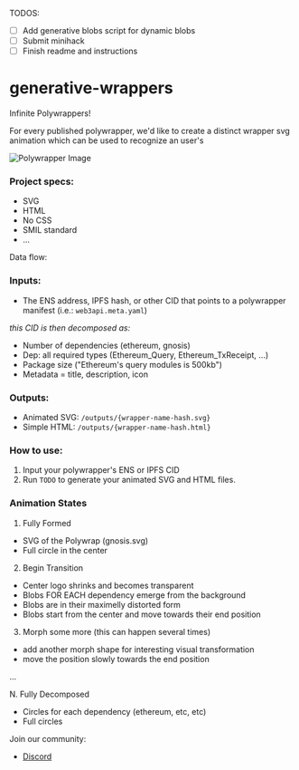 TODOS: 
- [ ] Add generative blobs script for dynamic blobs
- [ ] Submit minihack
- [ ] Finish readme and instructions

# generative-wrappers
Infinite Polywrappers! 

For every published polywrapper, we'd like to create a distinct wrapper svg animation which can be used to recognize an user's  

![Polywrapper Image](TODOADDLINK)

### Project specs:
- SVG
- HTML
- No CSS
- SMIL standard
- ...
  
Data flow:
### Inputs:
- The ENS address, IPFS hash, or other CID that points to a polywrapper manifest (i.e.: `web3api.meta.yaml`)

*this CID is then decomposed as:*
- Number of dependencies (ethereum, gnosis)
- Dep: all required types (Ethereum_Query, Ethereum_TxReceipt, ...)
- Package size ("Ethereum's query modules is 500kb")
- Metadata = title, description, icon

### Outputs:
- Animated SVG: `/outputs/{wrapper-name-hash.svg}`
- Simple HTML: `/outputs/{wrapper-name-hash.html}` 

### How to use:
1. Input your polywrapper's ENS or IPFS CID
2. Run `TODO` to generate your animated SVG and HTML files.


### Animation States
1. Fully Formed
- SVG of the Polywrap (gnosis.svg)
- Full circle in the center

2. Begin Transition
- Center logo shrinks and becomes transparent
- Blobs FOR EACH dependency emerge from the background
- Blobs are in their maximelly distorted form
- Blobs start from the center and move towards their end position

3. Morph some more (this can happen several times)
- add another morph shape for interesting visual transformation
- move the position slowly towards the end position

...

N. Fully Decomposed
- Circles for each dependency (ethereum, etc, etc)
- Full circles


Join our community:
 - [Discord]()